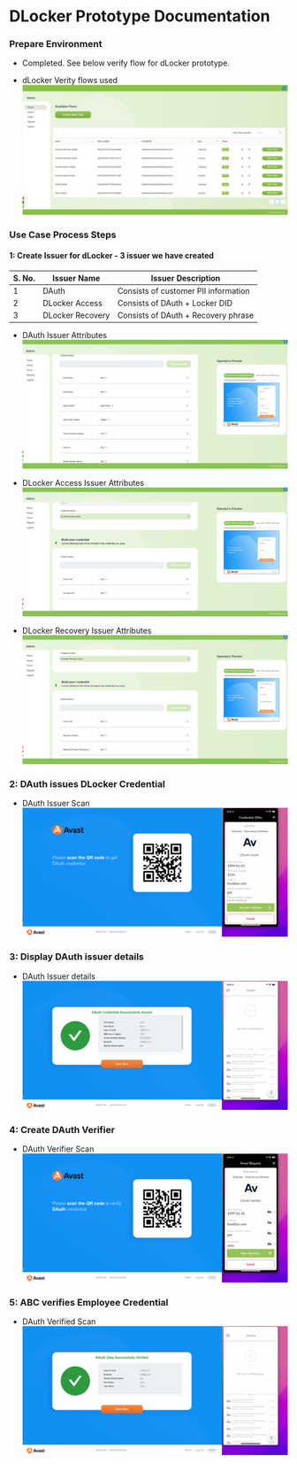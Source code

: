 # DLocker Prototype Documentation

### Prepare Environment
* Completed. See below verify flow for dLocker prototype.

* dLocker Verity flows used
![](./images/dlocker-flows.png)

### Use Case Process Steps 

#### 1: Create Issuer for dLocker - 3 issuer we have created 

| S. No. | Issuer Name | Issuer Description |
| --- | --- | --- |
| 1 | DAuth | Consists of customer PII information |
| 2 | DLocker Access | Consists of DAuth + Locker DID |
| 3 | DLocker Recovery |Consists of DAuth + Recovery phrase |

   * DAuth Issuer Attributes
   ![](./images/dauth-flow-2.png)

   * DLocker Access Issuer Attributes
   ![](./images/dlocker-issuer-flow-1.png)

   * DLocker Recovery Issuer Attributes
   ![](./images/dlocker-recovery-issuer-1.png)

### 2: DAuth issues DLocker Credential
   
   * DAuth Issuer Scan
   ![](./images/dauth-scan.png)

### 3: Display DAuth issuer details 

   * DAuth Issuer details
   ![](./images/dauth-scan-issued.png)

### 4: Create DAuth Verifier

   * DAuth Verifier Scan
   ![](./images/dauth-scan-verify.png)

### 5: ABC verifies Employee Credential 

   * DAuth Verified Scan
   ![](./images/dauth-scan-verified.png)
